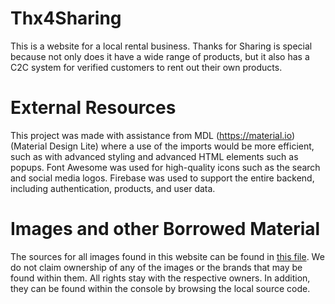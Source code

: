 # Thx4Sharing
This is a website for a local rental business. Thanks for Sharing is special because not only does it have a wide range of products, 
but it also has a C2C system for verified customers to rent out their own products.

# External Resources
This project was made with assistance from MDL (https://material.io) (Material Design Lite) where a use of the imports would be more efficient, such as with advanced styling and
advanced HTML elements such as popups. Font Awesome was used for high-quality icons such as the search and social media logos. Firebase was used to support the entire backend,
including authentication, products, and user data.

# Images and other Borrowed Material
The sources for all images found in this website can be found in [this file](image-sources.txt). We do not claim ownership of any of the images or the brands that may be found within them. All rights stay with the respective owners. In addition, they can be found within the console by browsing the local source code.